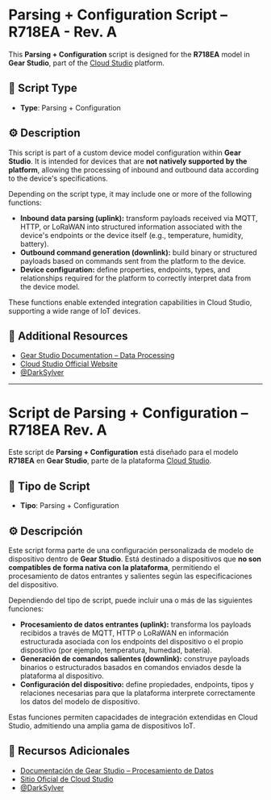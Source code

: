 
# Parsing + Configuration Script – R718EA - Rev. A

This **Parsing + Configuration** script is designed for the **R718EA** model in **Gear Studio**, part of the [Cloud Studio](https://www.cloud.studio/) platform.

## 🧩 Script Type

- **Type**: Parsing + Configuration

## ⚙️ Description

This script is part of a custom device model configuration within **Gear Studio**. It is intended for devices that are **not natively supported by the platform**, allowing the processing of inbound and outbound data according to the device's specifications.

Depending on the script type, it may include one or more of the following functions:

- **Inbound data parsing (uplink):** transform payloads received via MQTT, HTTP, or LoRaWAN into structured information associated with the device's endpoints or the device itself (e.g., temperature, humidity, battery).
- **Outbound command generation (downlink):** build binary or structured payloads based on commands sent from the platform to the device.
- **Device configuration:** define properties, endpoints, types, and relationships required for the platform to correctly interpret data from the device model.

These functions enable extended integration capabilities in Cloud Studio, supporting a wide range of IoT devices.

## 🔗 Additional Resources

- [Gear Studio Documentation – Data Processing](https://wiki.cloud.studio/es/page/200)
- [Cloud Studio Official Website](https://www.cloud.studio/)
- [@DarkSylver](https://github.com/DarkSylver)

---

# Script de Parsing + Configuration – R718EA Rev. A

Este script de **Parsing + Configuration** está diseñado para el modelo **R718EA** en **Gear Studio**, parte de la plataforma [Cloud Studio](https://www.cloud.studio/).

## 🧩 Tipo de Script

- **Tipo**: Parsing + Configuration

## ⚙️ Descripción

Este script forma parte de una configuración personalizada de modelo de dispositivo dentro de **Gear Studio**. Está destinado a dispositivos que **no son compatibles de forma nativa con la plataforma**, permitiendo el procesamiento de datos entrantes y salientes según las especificaciones del dispositivo.

Dependiendo del tipo de script, puede incluir una o más de las siguientes funciones:

- **Procesamiento de datos entrantes (uplink):** transforma los payloads recibidos a través de MQTT, HTTP o LoRaWAN en información estructurada asociada con los endpoints del dispositivo o el propio dispositivo (por ejemplo, temperatura, humedad, batería).
- **Generación de comandos salientes (downlink):** construye payloads binarios o estructurados basados en comandos enviados desde la plataforma al dispositivo.
- **Configuración del dispositivo:** define propiedades, endpoints, tipos y relaciones necesarias para que la plataforma interprete correctamente los datos del modelo de dispositivo.

Estas funciones permiten capacidades de integración extendidas en Cloud Studio, admitiendo una amplia gama de dispositivos IoT.

## 🔗 Recursos Adicionales

- [Documentación de Gear Studio – Procesamiento de Datos](https://wiki.cloud.studio/es/page/200)
- [Sitio Oficial de Cloud Studio](https://www.cloud.studio/)
- [@DarkSylver](https://github.com/DarkSylver)

